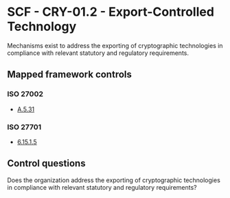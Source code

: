 # SCF - CRY-01.2 - Export-Controlled Technology
Mechanisms exist to address the exporting of cryptographic technologies in compliance with relevant statutory and regulatory requirements.
## Mapped framework controls
### ISO 27002
- [A.5.31](../iso27002/a-5.md#a531)
  
### ISO 27701
- [6.15.1.5](../iso27701/61515.md)
  
## Control questions
Does the organization address the exporting of cryptographic technologies in compliance with relevant statutory and regulatory requirements?
  